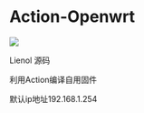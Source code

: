 # Action-Openwrt
![](https://github.com/Lienol/openwrt-actions/workflows/Openwrt-AutoBuild/badge.svg)

Lienol 源码   

利用Action编译自用固件


默认ip地址192.168.1.254
